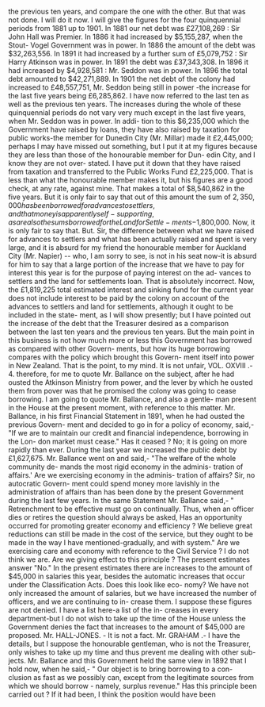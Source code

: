 the previous ten years, and compare the one with the other. But that was not done. I will do it now. I will give the figures for the four quinquennial periods from 1881 up to 1901. In 1881 our net debt was £27,108,269 : Sir John Hall was Premier. In 1886 it had increased by $5,155,287, when the Stout- Vogel Government was in power. In 1886 the amount of the debt was $32,263,556. In 1891 it had increased by a further sum of £5,079,752 : Sir Harry Atkinson was in power. In 1891 the debt was £37,343,308. In 1896 it had increased by $4,928,581 : Mr. Seddon was in power. In 1896 the total debt amounted to $42,271,889. In 1901 the net debt of the colony had increased to £48,557,751, Mr. Seddon being still in power -the increase for the last five years being £6,285,862. I have now referred to the last ten as well as the previous ten years. The increases during the whole of these quinquennial periods do not vary very much except in the last five years, when Mr. Seddon was in power. In addi- tion to this $6,235,000 which the Government have raised by loans, they have also raised by taxation for public works-the member for Dunedin City (Mr. Millar) made it £2,445,000; perhaps I may have missed out something, but I put it at my figures because they are less than those of the honourable member for Dun- edin City, and I know they are not over- stated. I have put it down that they have raised from taxation and transferred to the Public Works Fund £2,225,000. That is less than what the honourable member makes it, but his figures are a good check, at any rate, against mine. That makes a total of $8,540,862 in the five years. But it is only fair to say that out of this amount the sum of $2,350,000 has been borrowed for advances to settlers, and that money is apparently self-supporting, as are also the sums borrowed for the Land for Settle- ments-$1,800,000. Now, it is only fair to say that. But. Sir, the difference between what we have raised for advances to settlers and what has been actually raised and spent is very large, and it is absurd for my friend the honourable member for Auckland City (Mr. Napier) -- who, I am sorry to see, is not in his seat now-it is absurd for him to say that a large portion of the increase that we have to pay for interest this year is for the purpose of paying interest on the ad- vances to settlers and the land for settlements loan. That is absolutely incorrect. Now, the £1,819,225 total estimated interest and sinking fund for the current year does not include interest to be paid by the colony on account of the advances to settlers and land for settlements, although it ought to be included in the state- ment, as I will show presently; but I have pointed out the increase of the debt that the Treasurer desired as a comparison between the last ten years and the previous ten years. But the main point in this business is not how much more or less this Government has borrowed as compared with other Govern- ments, but how its huge borrowing compares with the policy which brought this Govern- ment itself into power in New Zealand. That is the point, to my mind. It is not unfair, VOL. OXVIII .- 4. therefore, for me to quote Mr. Ballance on the subject, after he had ousted the Atkinson Ministry from power, and the lever by which he ousted them from pover was that he promised the colony was going to cease borrowing. I am going to quote Mr. Ballance, and also a gentle- man present in the House at the present moment, with reference to this matter. Mr. Ballance, in his first Financial Statement in 1891, when he had ousted the previous Govern- ment and decided to go in for a policy of economy, said,- "If we are to maintain our credit and financial independence, borrowing in the Lon- don market must cease." Has it ceased ? No; it is going on more rapidly than ever. During the last year we increased the public debt by £1,627,675. Mr. Ballance went on and said,- "The welfare of the whole community de- mands the most rigid economy in the adminis- tration of affairs.' Are we exercising economy in the adminis- tration of affairs? Sir, no autocratic Govern- ment could spend money more lavishly in the administration of affairs than has been done by the present Government during the last few years. In the same Statement Mr. Ballance said,- " Retrenchment to be effective must go on continually. Thus, when an officer dies or retires the question should always be asked, Has an opportunity occurred for promoting greater economy and efficiency ? We believe great reductions can still be made in the cost of the service, but they ought to be made in the way I have mentioned-gradually, and with system." Are we exercising care and economy with reference to the Civil Service ? I do not think we are. Are we giving effect to this principle ? The present estimates answer "No." In the present estimates there are increases to the amount of $45,000 in salaries this year, besides the automatic increases that occur under the Classification Acts. Does this look like eco- nomy? We have not only increased the amount of salaries, but we have increased the number of officers, and we are continuing to in- crease them. I suppose these figures are not denied. I have a list here-a list of the in- creases in every department-but I do not wish to take up the time of the House unless the Government denies the fact that increases to the amount of $45,000 are proposed. Mr. HALL-JONES. - It is not a fact. Mr. GRAHAM .- I have the details, but I suppose the honourable gentleman, who is not the Treasurer, only wishes to take up my time and thus prevent me dealing with other sub- jects. Mr. Ballance and this Government held the same view in 1892 that I hold now, when he said,- " Our object is to bring borrowing to a con- clusion as fast as we possibly can, except from the legitimate sources from which we should borrow - namely, surplus revenue." Has this principle been carried out ? If it had been, I think the position would have been 